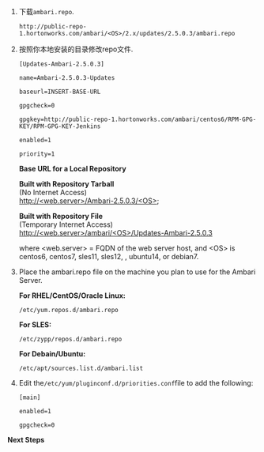 1. 下载`ambari.repo`.

   ```
   http://public-repo-1.hortonworks.com/ambari/<OS>/2.x/updates/2.5.0.3/ambari.repo
   ```

2. 按照你本地安装的目录修改repo文件.

   ```
   [Updates-Ambari-2.5.0.3]
   ```

   ```
   name=Ambari-2.5.0.3-Updates
   ```

   ```
   baseurl=INSERT-BASE-URL
   ```

   ```
   gpgcheck=0
   ```

   ```
   gpgkey=http://public-repo-1.hortonworks.com/ambari/centos6/RPM-GPG-KEY/RPM-GPG-KEY-Jenkins
   ```

   ```
   enabled=1
   ```

   ```
   priority=1
   ```

   **Base URL for a Local Repository**

   **Built with Repository Tarball**  
   \(No Internet Access\)  
   [http://&lt;web.server&gt;/Ambari-2.5.0.3/&lt;OS&gt;](http://<web.server>/Ambari-2.5.0.3/<OS&gt);

   **Built with Repository File**  
   \(Temporary Internet Access\)  
   [http://&lt;web.server&gt;/ambari/&lt;OS&gt;/Updates-Ambari-2.5.0.3](http://<web.server>/ambari/<OS>/Updates-Ambari-2.5.0.3)

   where &lt;web.server&gt; = FQDN of the web server host, and &lt;OS&gt; is centos6, centos7, sles11, sles12, , ubuntu14, or debian7.

3. Place the ambari.repo file on the machine you plan to use for the Ambari Server.

   **For RHEL/CentOS/Oracle Linux:**

   ```
   /etc/yum.repos.d/ambari.repo
   ```

   **For SLES:**

   ```
   /etc/zypp/repos.d/ambari.repo
   ```

   **For Debain/Ubuntu:**

   ```
   /etc/apt/sources.list.d/ambari.list
   ```

4. Edit the`/etc/yum/pluginconf.d/priorities.conf`file to add the following:

   ```
   [main]
   ```

   ```
   enabled=1
   ```

   ```
   gpgcheck=0
   ```

**Next Steps**

